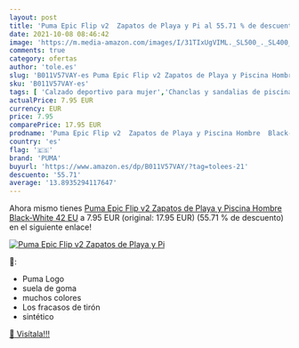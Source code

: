 ```yaml
---
layout: post
title: 'Puma Epic Flip v2  Zapatos de Playa y Pi al 55.71 % de descuento'
date: 2021-10-08 08:46:42
image: 'https://m.media-amazon.com/images/I/31TIxUgVIML._SL500_._SL400_.jpg'
comments: true
category: ofertas
author: 'tole.es'
slug: 'B011V57VAY-es Puma Epic Flip v2 Zapatos de Playa y Piscina Hombre Black-...'
sku: 'B011V57VAY-es'
tags: [ 'Calzado deportivo para mujer','Chanclas y sandalias de piscina para mujer','Sandalias de dedo para hombre','Zapatillas y calzado deportivo para mujer','Zapatos','Zapatos para hombre','Zapatos para mujer','Zapatos y complementos','puma','zapatos', ]
actualPrice: 7.95 EUR
currency: EUR
price: 7.95
comparePrice: 17.95 EUR
prodname: 'Puma Epic Flip v2  Zapatos de Playa y Piscina Hombre  Black-White  42 EU'
country: 'es'
flag: '🇪🇸'
brand: 'PUMA'
buyurl: 'https://www.amazon.es/dp/B011V57VAY/?tag=tolees-21'
descuento: '55.71'
average: '13.8935294117647'
---
```


Ahora mismo tienes [Puma Epic Flip v2  Zapatos de Playa y Piscina Hombre  Black-White  42 EU](https://www.amazon.es/dp/B011V57VAY/?tag=tolees-21) a 7.95 EUR (original: 17.95 EUR) (55.71 %  de descuento) en el siguiente enlace!

[![Puma Epic Flip v2  Zapatos de Playa y Pi](https://m.media-amazon.com/images/I/31TIxUgVIML._SL500_._SL400_.jpg)](https://www.amazon.es/dp/B011V57VAY/?tag=tolees-21)

🔎:

- Puma Logo
- suela de goma
- muchos colores
- Los fracasos de tirón
- sintético

[🛒 Visítala!!!](https://www.amazon.es/dp/B011V57VAY/?tag=tolees-21)
